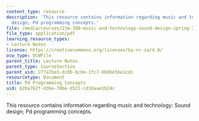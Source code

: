 ```yaml
---
content_type: resource
description: 'This resource contains information regarding music and technology: Sound
  design; Pd programming concepts.'
file: /media/courses/21m-380-music-and-technology-sound-design-spring-2016/b2ba762fd3be78bed521cd16aae1b24c_MIT21M_380S16_Lec06.pdf
file_type: application/pdf
learning_resource_types:
- Lecture Notes
license: https://creativecommons.org/licenses/by-nc-sa/4.0/
ocw_type: OCWFile
parent_title: Lecture Notes
parent_type: CourseSection
parent_uid: 277a7be3-dc0b-bcbe-1fc7-6b0be5be1cdc
resourcetype: Document
title: Pd Programming Concepts
uid: b2ba762f-d3be-78be-d521-cd16aae1b24c
---
```

This resource contains information regarding music and technology: Sound design; Pd programming concepts.